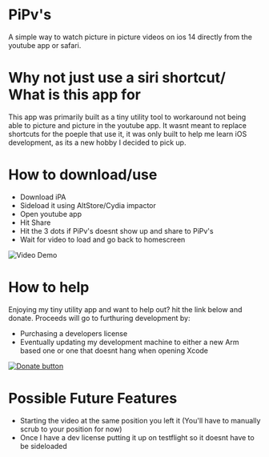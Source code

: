 # PiPv's

A simple way to watch picture in picture videos on ios 14 directly from the youtube app or safari.

# Why not just use a siri shortcut/ What is this app for

This app was primarily built as a tiny utility tool to workaround not being able to picture and picture in the youtube app.
It wasnt meant to replace shortcuts for the poeple that use it, it was only built to help me learn iOS development, as its a new hobby I decided to pick up.


# How to download/use

- Download iPA
- Sideload it using AltStore/Cydia impactor
- Open youtube app
- Hit Share 
- Hit the 3 dots if PiPv's doesnt show up and share to PiPv's
- Wait for video to load and go back to homescreen

![Video Demo](ezgif.com-video-to-gif.gif)



# How to help

Enjoying my tiny utility app and want to help out? hit the link below and donate. Proceeds will go to furthuring development by:

- Purchasing a developers license
- Eventually updating my development machine to either a new Arm based one or one that doesnt hang when opening Xcode

[![Donate button](https://www.paypalobjects.com/en_US/i/btn/btn_donateCC_LG.gif)](https://www.paypal.me/csdev571)


# Possible Future Features

- Starting the video at the same position you left it (You'll have to manually scrub to your position for now)
- Once I have a dev license putting it up on testflight so it doesnt have to be sideloaded

